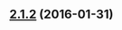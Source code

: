 <a name="2.1.2"></a>
## [2.1.2](https://github.com/luin/node-readability/compare/v2.1.1...v2.1.2) (2016-01-31)




